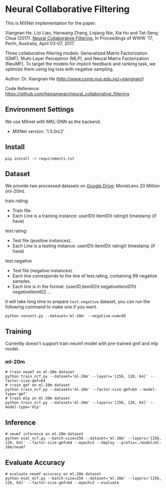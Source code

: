 # Neural Collaborative Filtering

This is MXNet implementation for the paper:

Xiangnan He, Lizi Liao, Hanwang Zhang, Liqiang Nie, Xia Hu and Tat-Seng Chua (2017). [Neural Collaborative Filtering.](http://dl.acm.org/citation.cfm?id=3052569) In Proceedings of WWW '17, Perth, Australia, April 03-07, 2017.

Three collaborative filtering models: Generalized Matrix Factorization (GMF), Multi-Layer Perceptron (MLP), and Neural Matrix Factorization (NeuMF). To target the models for implicit feedback and ranking task, we optimize them using log loss with negative sampling. 

Author: Dr. Xiangnan He (http://www.comp.nus.edu.sg/~xiangnan/)

Code Reference: https://github.com/hexiangnan/neural_collaborative_filtering

## Environment Settings
We use MXnet with MKL-DNN as the backend. 
- MXNet version:  '1.5.0rc2'

## Install
```
pip install -r requirements.txt
```

## Dataset

We provide two processed datasets on [Google Drive](https://drive.google.com/drive/folders/1qACR_Zhc2O2W0RrazzcepM2vJeh0MMdO?usp=sharing): MovieLens 20 Million (ml-20m).

train.rating: 
- Train file.
- Each Line is a training instance: userID\t itemID\t rating\t timestamp (if have)

test.rating:
- Test file (positive instances). 
- Each Line is a testing instance: userID\t itemID\t rating\t timestamp (if have)

test.negative
- Test file (negative instances).
- Each line corresponds to the line of test.rating, containing 99 negative samples.  
- Each line is in the format: (userID,itemID)\t negativeItemID1\t negativeItemID2 ...

It will take long time to prepare `test.negative` dataset, you can run the following command to make one if you want.

```
python convert.py --dataset='ml-20m' --negative-num=99
```

## Training

Currently doesn't support train neumf model with pre-trained gmf and mlp model.

### ml-20m

```
# train neumf on ml-20m dataset
python train_ncf.py --dataset='ml-20m' --layers='[256, 128, 64]' --factor-size-gmf=64
# train gmf on ml-20m dataset
python train_ncf.py --dataset='ml-20m' --factor-size-gmf=64 --model-type='gmf'
# train mlp on ml-20m dataset
python train_ncf.py --dataset='ml-20m' --layers='[256, 128, 64]' --model-type='mlp'
```

## Inference

```
# neumf inference on ml-20m dataset
python eval_ncf.py --batch-size=256 --dataset='ml-20m' --layers='[256, 128, 64]' --factor-size-gmf=64 --epoch=2 --deploy --prefix=./model/ml-20m/neumf
```

## Evaluate Accuracy

```
# evaluate neumf accuracy on ml-20m dataset
python eval_ncf.py --batch-size=256 --dataset='ml-20m' --layers='[256, 128, 64]' --factor-size-gmf=64 --epoch=2 --evaluate 
```

